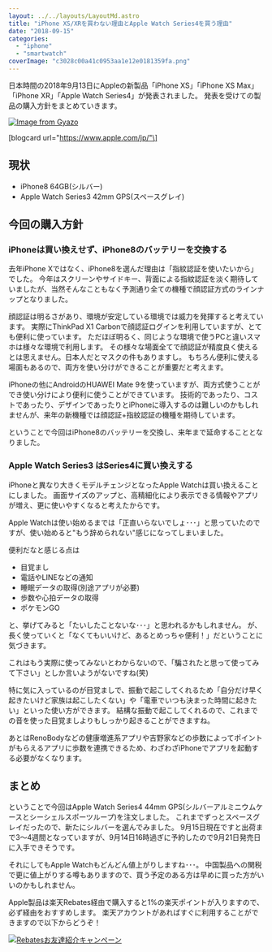 ```yaml
---
layout: ../../layouts/LayoutMd.astro
title: "iPhone XS/XRを買わない理由とApple Watch Series4を買う理由"
date: "2018-09-15"
categories: 
  - "iphone"
  - "smartwatch"
coverImage: "c3028c00a41c0953aa1e12e0181359fa.png"
---
```


日本時間の2018年9月13日にAppleの新製品「iPhone XS」「iPhone XS Max」「iPhone XR」「Apple Watch Series4」が発表されました。 発表を受けての製品の購入方針をまとめていきます。

[![Image from Gyazo](images/9ab9a7eac9e18a44357e526358b09049.png)](https://gyazo.com/9ab9a7eac9e18a44357e526358b09049)

\[blogcard url="https://www.apple.com/jp/"\]

## 現状

- iPhone8 64GB(シルバー)
- Apple Watch Series3 42mm GPS(スペースグレイ)

## 今回の購入方針

### iPhoneは買い換えせず、iPhone8のバッテリーを交換する

去年iPhone Xではなく、iPhone8を選んだ理由は「指紋認証を使いたいから」でした。 今年はスクリーンやサイドキー、背面による指紋認証を淡く期待していましたが、当然そんなこともなく予測通り全ての機種で顔認証方式のラインナップとなりました。

顔認証は明るさがあり、環境が安定している環境では威力を発揮すると考えています。 実際にThinkPad X1 Carbonで顔認証ログインを利用していますが、とても便利に使っています。 ただほぼ明るく、同じような環境で使うPCと違いスマホは様々な環境で利用します。 その様々な場面全てで顔認証が精度良く使えるとは思えません。日本人だとマスクの件もありますし。 もちろん便利に使える場面もあるので、両方を使い分けができることが重要だと考えます。

iPhoneの他にAndroidのHUAWEI Mate 9を使っていますが、両方式使うことができ使い分けにより便利に使うことができています。 技術的であったり、コストであったり、デザインであったりとiPhoneに導入するのは難しいのかもしれませんが、来年の新機種では顔認証+指紋認証の機種を期待しています。

ということで今回はiPhone8のバッテリーを交換し、来年まで延命することとなりました。

### Apple Watch Series3 はSeries4に買い換えする

iPhoneと異なり大きくモデルチェンジとなったApple Watchは買い換えることにしました。 画面サイズのアップと、高精細化により表示できる情報やアプリが増え、更に使いやすくなると考えたからです。

Apple Watchは使い始めるまでは「正直いらないでしょ･･･」と思っていたのですが、使い始めると"もう辞められない"感じになってしまいました。

便利だなと感じる点は

- 目覚まし
- 電話やLINEなどの通知
- 睡眠データの取得(別途アプリが必要)
- 歩数や心拍データの取得
- ポケモンGO

と、挙げてみると「たいしたことないな･･･」と思われるかもしれません。 が、長く使っていくと「なくてもいいけど、あるとめっちゃ便利！」だということに気づきます。

これはもう実際に使ってみないとわからないので、「騙されたと思って使ってみて下さい」としか言いようがないですね(笑)

特に気に入っているのが目覚ましで、振動で起こしてくれるため「自分だけ早く起きたいけど家族は起こしたくない」や「電車でいつも決まった時間に起きたい」といった使い方ができます。 結構な振動で起こしてくれるので、これまでの音を使った目覚ましよりもしっかり起きることができますね。

あとはRenoBodyなどの健康増進系アプリや吉野家などの歩数によってポイントがもらえるアプリに歩数を連携できるため、わざわざiPhoneでアプリを起動する必要がなくなります。

## まとめ

ということで今回はApple Watch Series4 44mm GPS(シルバーアルミニウムケースとシーシェルスポーツループ)を注文しました。 これまでずっとスペースグレイだったので、新たにシルバーを選んでみました。 9月15日現在ですと出荷まで3～4週間となっていますが、9月14日16時過ぎに予約したので9月21日発売日に入手できそうです。

それにしてもApple Watchもどんどん値上がりしますね･･･。 中国製品への関税で更に値上がりする噂もありますので、買う予定のある方は早めに買った方がいいのかもしれません。

Apple製品は楽天Rebates経由で購入すると1%の楽天ポイントが入りますので、必ず経由をおすすめします。 楽天アカウントがあればすぐに利用することができますので以下からどうぞ！

[![Rebatesお友達紹介キャンペーン](images/rebates-banner_520x88px_02.png)](https://www.rebates.jp/referrer?referrerid=c4PvkrmtmDM%3D)
